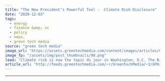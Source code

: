 ```yaml
---
title: "The New President’s Powerful Tool -  Climate Risk Disclosure"
date: "2020-12-03"
tags: 
  - energy
  - finance &amp; vc
  - policy
  - news,
  - green tech media
source: "green tech media"
image_url: "https://assets.greentechmedia.com/content/images/articles/Climate_Risk.jpg"
image_fp: "/assets/img/post_thumbnails/90.png"
lead: "Climate risk is now the topic du jour in Washington, D.C. The Biden transition team identified it as a powerful policy lever in the business world that could help the president-elect’s climate agenda without Congress. But how? Could it happen at the  ..."
article_url: "http://feeds.greentechmedia.com/~r/GreentechMedia/~3/GPHJuGU9hZI/the-new-presidents-powerful-tool-climate-risk-disclosure"
---
```


---
